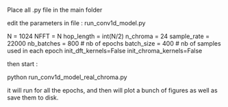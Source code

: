 Place all .py file in the main folder 

edit the parameters in file :       run_conv1d_model.py

N = 1024
NFFT = N
hop_length = int(N/2)
n_chroma = 24
sample_rate = 22000
nb_batches = 800         # nb of epochs
batch_size = 400         # nb of samples used in each epoch
init_dft_kernels=False
init_chroma_kernels=False


then start : 

python run_conv1d_model_real_chroma.py


it will run for all the epochs, and then will plot a bunch of figures as well as save them to disk.



